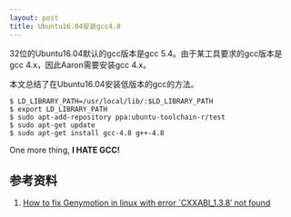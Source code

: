 ```yaml
---
layout: post
title: Ubuntu16.04安装gcc4.8
---
```


32位的Ubuntu16.04默认的gcc版本是gcc 5.4。由于某工具要求的gcc版本是gcc 4.x，因此Aaron需要安装gcc 4.x。

本文总结了在Ubuntu16.04安装低版本的gcc的方法。

```
$ LD_LIBRARY_PATH=/usr/local/lib/:$LD_LIBRARY_PATH
$ export LD_LIBRARY_PATH
$ sudo apt-add-repository ppa:ubuntu-toolchain-r/test
$ sudo apt-get update
$ sudo apt-get install gcc-4.8 g++-4.8
```

One more thing, **I HATE GCC!**

## 参考资料

1. [How to fix Genymotion in linux with error `CXXABI_1.3.8′ not found](https://iamjagjeetubhi.wordpress.com/2016/06/30/how-to-fix-genymotion-in-linux-with-error-cxxabi_1-3-8-not-found/)
